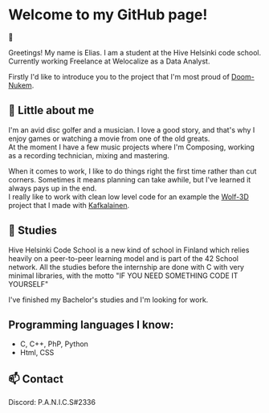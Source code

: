 # Welcome to my GitHub page!

:wave:

Greetings! My name is Elias. I am a student at the Hive Helsinki code school.  
Currently working Freelance at Welocalize as a Data Analyst.



Firstly I'd like to introduce you to the project that I'm most proud of <a href="https://github.com/Pan1cs/doom_nukem/blob/main/README.md">Doom-Nukem</a>.

## 💬 Little about me

I'm an avid disc golfer and a musician. I love a good story, and that's why I enjoy games or watching a movie from one of the old greats.  
At the moment I have a few music projects where I'm Composing, working as a recording technician, mixing and mastering.  
  
When it comes to work, I like to do things right the first time rather than cut corners. Sometimes it means planning can take awhile,
but I've learned it always pays up in the end.  
I really like to work with clean low level code for an example the <a href="https://github.com/Pan1cs/wolf3d"> Wolf-3D</a> project that I made with
<a href="https://github.com/kafkalainen"> Kafkalainen</a>.  


## 👯 Studies
Hive Helsinki Code School is a new kind of school in Finland which relies heavily on a peer-to-peer learning model and is part of the 42 School network.
All the studies before the internship are done with C with very minimal libraries, with the motto "IF YOU NEED SOMETHING CODE IT YOURSELF"

I've finished my Bachelor's studies and I'm looking for work.


## Programming languages I know:
 * C, C++, PhP, Python
 * Html, CSS

  
## 📫 Contact  
Discord: P.A.N.I.C.S#2336
